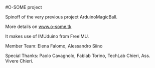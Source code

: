 #O-SOME project

Spinoff of the very previous project ArduinoMagicBall.

More details on www.o-some.tk

It makes use of IMUduino from FreeIMU.

Member Team: Elena Falomo, Alessandro Siino

Special Thanks: Paolo Cavagnolo, Fablab Torino, TechLab Chieri, Ass. Vivere Chieri.
